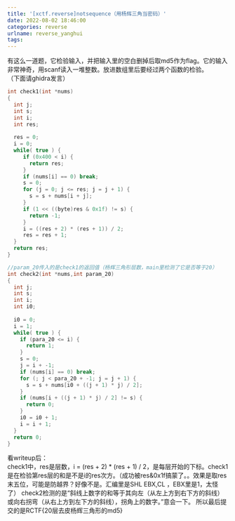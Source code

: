 ```yaml
---
title: '[xctf.reverse]notsequence（用杨辉三角当密码）'
date: 2022-08-02 18:46:00
categories: reverse
urlname: reverse_yanghui
tags:
---
```

有这么一道题，它检验输入，并把输入里的空白删掉后取md5作为flag。它的输入非常神奇，用scanf读入一堆整数。放进数组里后要经过两个函数的检验。  
（下面请ghidra发言）  
```c
int check1(int *nums)
{
  int j;
  int s;
  int i;
  int res;
  
  res = 0;
  i = 0;
  while( true ) {
     if (0x400 < i) {
       return res;
     }
     if (nums[i] == 0) break;
     s = 0;
     for (j = 0; j <= res; j = j + 1) {
       s = s + nums[i + j];
     }
     if (1 << ((byte)res & 0x1f) != s) {
       return -1;
     }
     i = ((res + 2) * (res + 1)) / 2;
     res = res + 1;
  }
  return res;
}

//param_20传入的是check1的返回值（杨辉三角形层数，main里检测了它是否等于20）
int check2(int *nums,int param_20)
{
  int j;
  int s;
  int i;
  int i0;
  
  i0 = 0;
  i = 1;
  while( true ) {
    if (para_20 <= i) {
      return 1;
    }
    s = 0;
    j = i + -1;
    if (nums[i] == 0) break;
    for (; j < para_20 + -1; j = j + 1) {
      s = s + nums[i0 + ((j + 1) * j) / 2];
    }
    if (nums[i + ((j + 1) * j) / 2] != s) {
      return 0;
    }
    i0 = i0 + 1;
    i = i + 1;
  }
  return 0;
}
```
看writeup后：  
check1中，res是层数，i = (res + 2) * (res + 1) / 2，是每层开始的下标。check1是在检验第res层的和是不是i的res次方。（成功被res&0x1f搞蒙了。。效果是取res末五位，可能是防越界？好像不是。汇编里是SHL EBX,CL  ，EBX里是1，太怪了）
check2检测的是“斜线上数字的和等于其向左（从左上方到右下方的斜线）或向右拐弯（从右上方到左下方的斜线），拐角上的数字。”意会一下。
所以最后提交的是RCTF{20层去皮杨辉三角形的md5}